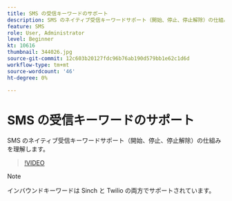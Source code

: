 ```yaml
---
title: SMS の受信キーワードのサポート
description: SMS のネイティブ受信キーワードサポート（開始、停止、停止解除）の仕組みを理解します。
feature: SMS
role: User, Administrator
level: Beginner
kt: 10616
thumbnail: 344026.jpg
source-git-commit: 12c603b20127fdc96b76ab190d579bb1e62c1d6d
workflow-type: tm+mt
source-wordcount: '46'
ht-degree: 0%

---
```


# SMS の受信キーワードのサポート

SMS のネイティブ受信キーワードサポート（開始、停止、停止解除）の仕組みを理解します。

>[!VIDEO](https://video.tv.adobe.com/v/344026?quality=12&learn=on)

>[!NOTE]
>
>インバウンドキーワードは Sinch と Twilio の両方でサポートされています。

